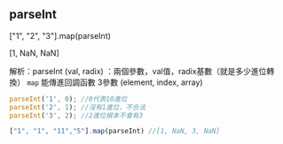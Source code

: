## parseInt

["1", "2", "3"].map(parseInt)

[1, NaN, NaN] 

解析：parseInt (val, radix) ：兩個參數，val值，radix基數（就是多少進位轉換） 
`map` 能傳進回調函數 3參數 (element, index, array) 

```js
parseInt('1', 0); //0代表10進位 
parseInt('2', 1); //沒有1進位，不合法 
parseInt('3', 2); //2進位根本不會有3 

["1", "1", "11","5"].map(parseInt) //[1, NaN, 3, NaN]
```
